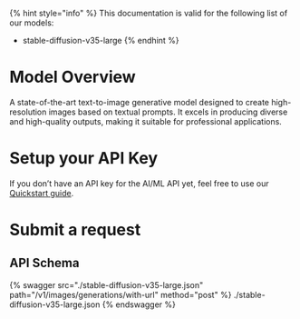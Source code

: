 [#references:start]: <> ({ "template": "openapi" })
{% hint style="info" %}
This documentation is valid for the following list of our models:
* stable-diffusion-v35-large
{% endhint %}

# Model Overview
A state-of-the-art text-to-image generative model designed to create high-resolution images based on textual prompts. It excels in producing diverse and high-quality outputs, making it suitable for professional applications.

# Setup your API Key
If you don’t have an API key for the AI/ML API yet, feel free to use our [Quickstart guide](https://docs.aimlapi.com/quickstart/setting-up).

# Submit a request
## API Schema
{% swagger src="./stable-diffusion-v35-large.json" path="/v1/images/generations/with-url" method="post" %}
./stable-diffusion-v35-large.json
{% endswagger %}


[#references:end]: <> ({})